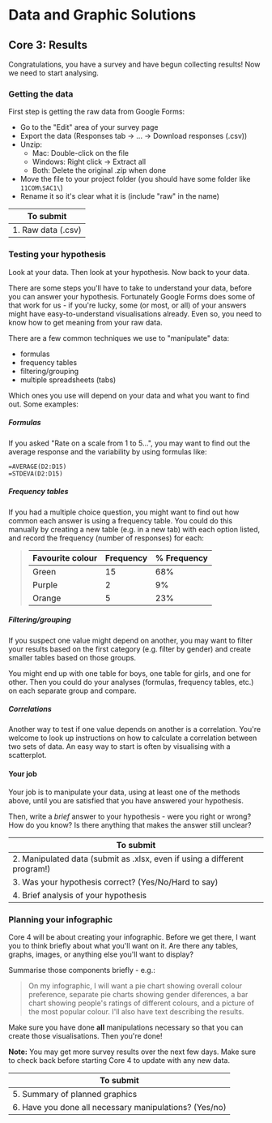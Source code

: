 # Data and Graphic Solutions

## Core 3: Results

Congratulations, you have a survey and have begun collecting results!
Now we need to start analysing.

### Getting the data

First step is getting the raw data from Google Forms:

- Go to the "Edit" area of your survey page
- Export the data (Responses tab -> ... -> Download responses (.csv))
- Unzip:
  - Mac: Double-click on the file
  - Windows: Right click -> Extract all
  - Both: Delete the original .zip when done
- Move the file to your project folder (you should have some folder like `11COM\SAC1\`)
- Rename it so it's clear what it is (include "raw" in the name)

| To submit |
|---|
| 1. Raw data (.csv) |

### Testing your hypothesis

Look at your data.
Then look at your hypothesis.
Now back to your data.

There are some steps you'll have to take to understand your data, before you can answer your hypothesis.
Fortunately Google Forms does some of that work for us -
if you're lucky, some (or most, or all) of your answers might have easy-to-understand visualisations already.
Even so, you need to know how to get meaning from your raw data.

There are a few common techniques we use to "manipulate" data:

- formulas
- frequency tables
- filtering/grouping
- multiple spreadsheets (tabs)

Which ones you use will depend on your data and what you want to find out.
Some examples:

##### Formulas

If you asked "Rate on a scale from 1 to 5...", you may want to find out the average response and the variability by using formulas like:

  ```
  =AVERAGE(D2:D15)
  =STDEVA(D2:D15)
  ```

##### Frequency tables

If you had a multiple choice question, you might want to find out how common each answer is using a frequency table.
You could do this manually by creating a new table (e.g. in a new tab) with each option listed, and record the frequency
(number of responses) for each:

> | Favourite colour | Frequency | % Frequency |
> |---|---|---|
> | Green | 15 | 68% |
> | Purple | 2 | 9% |
> | Orange | 5 | 23% |

##### Filtering/grouping

If you suspect one value might depend on another, you may want to filter your results based on the first category
(e.g. filter by gender) and create smaller tables based on those groups.

You might end up with one table for boys, one table for girls, and one for other.
Then you could do your analyses (formulas, frequency tables, etc.) on each separate group and compare.

##### Correlations

Another way to test if one value depends on another is a correlation.
You're welcome to look up instructions on how to calculate a correlation between two sets of data.
An easy way to start is often by visualising with a scatterplot.

#### Your job

Your job is to manipulate your data, using at least one of the methods above, until you are satisfied that you have answered your hypothesis.

Then, write a *brief* answer to your hypothesis - were you right or wrong?
How do you know?
Is there anything that makes the answer still unclear?

| To submit |
|---|
| 2. Manipulated data (submit as .xlsx, even if using a different program!) |
| 3. Was your hypothesis correct? (Yes/No/Hard to say) |
| 4. Brief analysis of your hypothesis |

### Planning your infographic

Core 4 will be about creating your infographic.
Before we get there, I want you to think briefly about what you'll want on it.
Are there any tables, graphs, images, or anything else you'll want to display?

Summarise those components briefly - e.g.:

> On my infographic, I will want a pie chart showing overall colour preference,
> separate pie charts showing gender diferences,
> a bar chart showing people's ratings of different colours, and a picture of the most popular colour.
> I'll also have text describing the results.

Make sure you have done **all** manipulations necessary so that you can create those visualisations.
Then you're done!

**Note:** You may get more survey results over the next few days.
Make sure to check back before starting Core 4 to update with any new data.

| To submit |
|---|
| 5. Summary of planned graphics |
| 6. Have you done all necessary manipulations? (Yes/no) |
